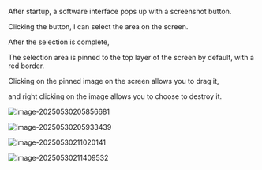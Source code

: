After startup, a software interface pops up with a screenshot button. 

Clicking the button, I can select the area on the screen. 

After the selection is complete,

The selection area is pinned to the top layer of the screen by default, with a red border.

Clicking on the pinned image on the screen allows you to drag it, 

and right clicking on the image allows you to choose to destroy it.



![image-20250530205856681](D:\prj_py\screenshot-me\README.assets\image-20250530205856681.png)



![image-20250530205933439](D:\prj_py\screenshot-me\README.assets\image-20250530205933439.png)

![image-20250530211020141](D:\prj_py\screenshot-me\README.assets\image-20250530211020141.png)

![image-20250530211409532](D:\prj_py\screenshot-me\README.assets\image-20250530211409532.png)

